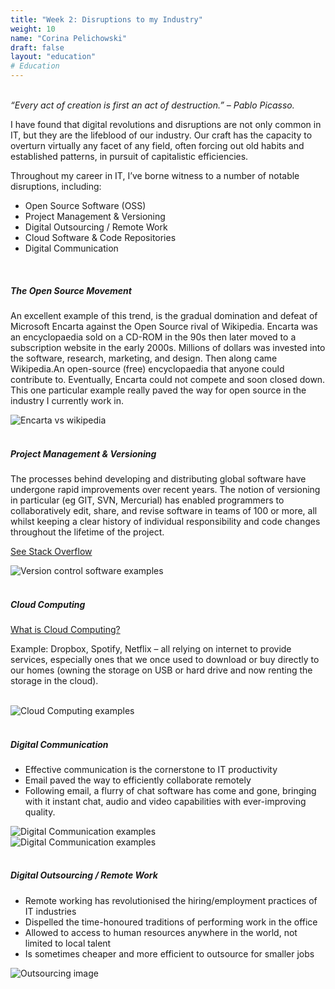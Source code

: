 ```yaml
---
title: "Week 2: Disruptions to my Industry"
weight: 10
name: "Corina Pelichowski"
draft: false
layout: "education"
# Education
---
```

<br>
<div class="container">
  <i>“Every act of creation is first an act of destruction.” – Pablo Picasso.</i>

  <p>
    I have found that digital revolutions and disruptions are not only common in IT, but they are the lifeblood of our industry. Our craft has the capacity to overturn virtually any facet of any field, often forcing out old habits and established patterns, in pursuit of capitalistic efficiencies.
  </p>

  <p>
    Throughout my career in IT, I’ve borne witness to a number of notable disruptions, including:
  </p>


  <ul>
    <li>Open Source Software (OSS)</li>
    <li>Project Management & Versioning</li>
    <li>Digital Outsourcing / Remote Work</li>
    <li>Cloud Software & Code Repositories</li>
    <li>Digital Communication</li>
  </ul>
  <br>

  <h5>The Open Source Movement</h5>

  <p>
    An excellent example of this trend, is the gradual domination and defeat of Microsoft Encarta against the Open Source rival of Wikipedia. Encarta was an encyclopaedia sold on a CD-ROM in the 90s then later moved to a subscription website in the early 2000s. Millions of dollars was invested into the software, research, marketing, and design. Then along came Wikipedia.An open-source (free) encyclopaedia that anyone could contribute to. Eventually, Encarta could not compete and soon closed down. This one particular example really paved the way for open source in the industry I currently work in.
  </p>
  <!--IMAGE-->
  <div class="row">
    <div class="col">
      <img src="/img/master_of_design/masters_ef/ef_1_1.jpg" alt="Encarta vs wikipedia">
    </div>
  </div>
  <!--/IMAGE-->
  <br>
  <h5>Project Management & Versioning</h5>

  <p>
    The processes behind developing and distributing global software have undergone rapid improvements over recent years. The notion of versioning in particular (eg GIT, SVN, Mercurial) has enabled programmers to collaboratively edit, share, and revise software in teams of 100 or more, all whilst keeping a clear history of individual responsibility and code changes throughout the lifetime of the project.
  </p>

  <a href=https://stackoverflow.com/questions/3183064/git-vs-mercurial-vs-svn> See Stack Overflow</a>

  <!--IMAGE-->
  <div class="row">
    <div class="col">
      <img src="/img/master_of_design/masters_ef/ef_1_2.jpg" alt="Version control software examples">
    </div>
  </div>
  <!--/IMAGE-->

  <br>

  <h5>Cloud Computing</h5>

  <a href=https://simple.wikipedia.org/wiki/Cloud_computing>What is Cloud Computing?</a>
  <p>
    Example: Dropbox, Spotify, Netflix – all relying on internet to provide services, especially ones that we once used to download or buy directly to our homes (owning the storage on USB or hard drive and now renting the storage in the cloud).
  </p>

  <br>
  <!--IMAGE-->
  <div class="row">
    <div class="col">
      <img src="/img/master_of_design/masters_ef/ef_1_3.jpg" alt="Cloud Computing examples">
    </div>
  </div>
  <!--/IMAGE-->

  <br>

<h5>Digital Communication</h5>

<ul>
  <li>Effective communication is the cornerstone to IT productivity</li>
  <li>Email paved the way to efficiently collaborate remotely</li>
  <li>Following email, a flurry of chat software has come and gone, bringing with it instant chat, audio and video capabilities with ever-improving quality.</li>
</ul>

<div class="row">
  <div class="col">
    <img src="/img/master_of_design/masters_ef/ef_1_5.jpg" alt="Digital Communication examples">
  </div>
  <div class="col">
    <img src="/img/master_of_design/masters_ef/ef_1_6.jpg" alt="Digital Communication examples">
  </div>
</div>

<br>
<h5>Digital Outsourcing / Remote Work</h5>

<ul>
  <li>Remote working has revolutionised the hiring/employment practices of IT industries</li>
  <li>Dispelled the time-honoured traditions of performing work in the office</li>
  <li>Allowed to access to human resources anywhere in the world, not limited to local talent</li>
  <li>Is sometimes cheaper and more efficient to outsource for smaller jobs</li>
</ul>

<!--IMAGE-->
  <div class="row">
    <div class="col">
      <img src="/img/master_of_design/masters_ef/ef_1_4.jpg" alt="Outsourcing image">
    </div>
  </div>
<!--/IMAGE-->

<br>




</div>